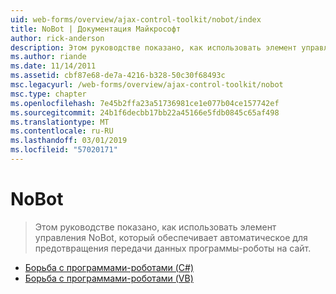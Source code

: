 ```yaml
---
uid: web-forms/overview/ajax-control-toolkit/nobot/index
title: NoBot | Документация Майкрософт
author: rick-anderson
description: Этом руководстве показано, как использовать элемент управления NoBot, который обеспечивает автоматическое для предотвращения передачи данных программы-роботы на сайт.
ms.author: riande
ms.date: 11/14/2011
ms.assetid: cbf87e68-de7a-4216-b328-50c30f68493c
msc.legacyurl: /web-forms/overview/ajax-control-toolkit/nobot
msc.type: chapter
ms.openlocfilehash: 7e45b2ffa23a51736981ce1e077b04ce157742ef
ms.sourcegitcommit: 24b1f6decbb17bb22a45166e5fdb0845c65af498
ms.translationtype: MT
ms.contentlocale: ru-RU
ms.lasthandoff: 03/01/2019
ms.locfileid: "57020171"
---
```

<a name="nobot"></a>NoBot
====================
> Этом руководстве показано, как использовать элемент управления NoBot, который обеспечивает автоматическое для предотвращения передачи данных программы-роботы на сайт.


- [Борьба с программами-роботами (C#)](fighting-bots-cs.md)
- [Борьба с программами-роботами (VB)](fighting-bots-vb.md)
